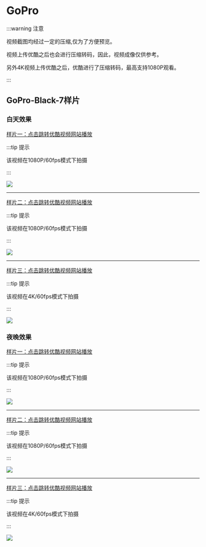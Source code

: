 # GoPro

:::warning 注意

视频截图均经过一定的压缩,仅为了方便预览。

视频上传优酷之后也会进行压缩转码，因此，视频成像仅供参考。

另外4K视频上传优酷之后，优酷进行了压缩转码，最高支持1080P观看。

:::


## GoPro-Black-7样片

### 白天效果

[样片一：点击跳转优酷视频网站播放](http://v.youku.com/v_show/id_XMzkzMTAwMTI5Mg==.html)

:::tip 提示

该视频在1080P/60fps模式下拍摄

:::

[![](https://ae01.alicdn.com/kf/HTB1SxyiX6zuK1RjSspeq6ziHVXaZ.jpg)](http://v.youku.com/v_show/id_XMzkzMTAwMTI5Mg==.html)

---

[样片二：点击跳转优酷视频网站播放](http://v.youku.com/v_show/id_XNDAwMjkzNjQ1Ng==.html)

:::tip 提示

该视频在1080P/60fps模式下拍摄

:::

[![](https://ae01.alicdn.com/kf/HTB1Icoiau6sK1RjSsrb760bDXXaP.png)](http://v.youku.com/v_show/id_XNDAwMjkzNjQ1Ng==.html)

---

[样片三：点击跳转优酷视频网站播放](http://v.youku.com/v_show/id_XNDAwMjgzNzkxMg==.html)

:::tip 提示

该视频在4K/60fps模式下拍摄

:::

[![](https://ae01.alicdn.com/kf/HTB1CYImavfsK1RjSszb763qBXXab.png)](http://v.youku.com/v_show/id_XNDAwMjgzNzkxMg==.html)



### 夜晚效果

[样片一：点击跳转优酷视频网站播放](http://v.youku.com/v_show/id_XNDAwMjc4MTAzMg==.html)

:::tip 提示

该视频在1080P/60fps模式下拍摄

:::

[![](https://ae01.alicdn.com/kf/HTB1UWMjaE_rK1Rjy0Fc762EvVXaw.png)](http://v.youku.com/v_show/id_XNDAwMjc4MTAzMg==.html)

---

[样片二：点击跳转优酷视频网站播放](http://v.youku.com/v_show/id_XNDAwMjgyMDcwNA==.html)

:::tip 提示

该视频在1080P/60fps模式下拍摄

:::

[![](https://ae01.alicdn.com/kf/HTB1SAgmavvsK1RjSspd763ZepXa8.png)](http://v.youku.com/v_show/id_XNDAwMjgyMDcwNA==.html)

---

[样片三：点击跳转优酷视频网站播放](http://v.youku.com/v_show/id_XNDAwMjgwMDczNg==.html)

:::tip 提示

该视频在4K/60fps模式下拍摄

:::


[![](https://ae01.alicdn.com/kf/HTB1LVgraDjxK1Rjy0Fn761BaFXaq.png)](http://v.youku.com/v_show/id_XNDAwMjgwMDczNg==.html)